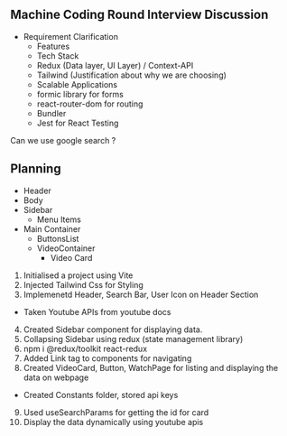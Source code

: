 ## Machine Coding Round Interview Discussion

- Requirement Clarification
  - Features
  - Tech Stack
  - Redux (Data layer, UI Layer) / Context-API
  - Tailwind (Justification about why we are choosing)
  - Scalable Applications
  - formic library for forms
  - react-router-dom for routing
  - Bundler
  - Jest for React Testing

Can we use google search ?

## Planning

- Header
- Body
- Sidebar
  - Menu Items
- Main Container
  - ButtonsList
  - VideoContainer
    - Video Card

1. Initialised a project using Vite
2. Injected Tailwind Css for Styling
3. Implemenetd Header, Search Bar, User Icon on Header Section

- Taken Youtube APIs from youtube docs

4. Created Sidebar component for displaying data.
5. Collapsing Sidebar using redux (state management library)
6. npm i @redux/toolkit react-redux
7. Added Link tag to components for navigating
8. Created VideoCard, Button, WatchPage for listing and displaying the data on webpage

- Created Constants folder, stored api keys

9. Used useSearchParams for getting the id for card
10. Display the data dynamically using youtube apis
